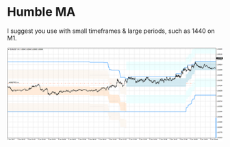 # Humble MA

I suggest you use with small timeframes & large periods, such as 1440 on M1.

![screenshot](https://raw.githubusercontent.com/humbleai/humbleranges/master/EURUSDM1.png)
